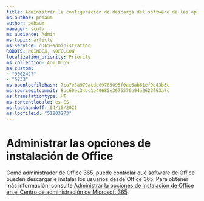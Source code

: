 ```yaml
---
title: Administrar la configuración de descarga del software de las aplicaciones de Microsoft 365
ms.author: pebaum
author: pebaum
manager: scotv
ms.audience: Admin
ms.topic: article
ms.service: o365-administration
ROBOTS: NOINDEX, NOFOLLOW
localization_priority: Priority
ms.collection: Adm_O365
ms.custom:
- "9002427"
- "5733"
ms.openlocfilehash: 7ca7e8a979acdb09765095f0ae6ab61ef9a43b3c
ms.sourcegitcommit: 8bc60ec34bc1e40685e3976576e04a2623f63a7c
ms.translationtype: HT
ms.contentlocale: es-ES
ms.lasthandoff: 04/15/2021
ms.locfileid: "51803273"
---
```

# <a name="manage-office-installation-options"></a>Administrar las opciones de instalación de Office

Como administrador de Office 365, puede controlar qué software de Office pueden descargar e instalar los usuarios desde Office 365. Para obtener más información, consulte [Administrar la opciones de instalación de Office en el Centro de administración de Microsoft 365](https://docs.microsoft.com/deployoffice/manage-software-download-settings-office-365).

